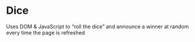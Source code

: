 # Dice
Uses DOM &amp; JavaScript to “roll the dice” and announce a winner at random every time the page is refreshed 
